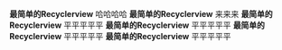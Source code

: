 **最简单的Recyclerview**
哈哈哈哈
**最简单的Recyclerview**
来来来
**最简单的Recyclerview**
平平平平平
**最简单的Recyclerview**
平平平平平
**最简单的Recyclerview**
平平平平平
**最简单的Recyclerview**
平平平平平
